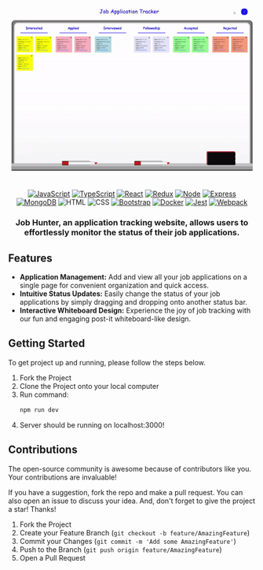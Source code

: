 <div align="center">
  <img alt="Demo" src="./client/assets/demo.gif" width="500">
</div>

<br/>

<div align='center'>

[![JavaScript](https://img.shields.io/badge/javascript-yellow?style=for-the-badge&logo=javascript&logoColor=white)](https://www.javascript.com/)
[![TypeScript](https://img.shields.io/badge/TypeScript-blue?style=for-the-badge&logo=typescript&logoColor=white)](https://www.typescriptlang.org/)
[![React](https://img.shields.io/badge/React-343434?style=for-the-badge&logo=react&logoColor=00FFFF)](https://react.dev/)
[![Redux](https://img.shields.io/badge/Redux-purple?style=for-the-badge&logo=redux&color=%23764ABC)](https://redux.js.org/)
[![Node](https://img.shields.io/badge/-node-339933?style=for-the-badge&logo=node.js&logoColor=white)](https://nodejs.org/en)
[![Express](https://img.shields.io/badge/-Express-000000?style=for-the-badge&logo=express&logoColor=white)](https://expressjs.com/)
[![MongoDB](https://img.shields.io/badge/MongoDB-green?style=for-the-badge&logo=mongodb&logoColor=white&color=%2347A248)](https://www.mongodb.com/)
![HTML](https://img.shields.io/badge/HTML5-E34F26?style=for-the-badge&logo=html5&logoColor=white)
![CSS](https://img.shields.io/badge/CSS3-1572B6?style=for-the-badge&logo=css3&logoColor=white)
[![Bootstrap](https://img.shields.io/badge/Bootstrap-purple?style=for-the-badge&logo=bootstrap&logoColor=white&color=%237952B3)](https://getbootstrap.com/)
[![Docker](https://img.shields.io/badge/docker-%232496ED?style=for-the-badge&logo=docker&logoColor=white)](https://www.docker.com/)
[![Jest](https://img.shields.io/badge/Jest-900C3F?style=for-the-badge&logo=jest&logoColor=white)](https://jestjs.io/)
[![Webpack](https://img.shields.io/badge/Webpack-grey?style=for-the-badge&logo=webpack&logoColor=7DF9FF)](https://webpack.js.org/)

</div>

<h3 align="center">
Job Hunter, an application tracking website, allows users to effortlessly monitor the status of their job applications.
</h3>

## Features

- **Application Management:** Add and view all your job applications on a single page for convenient organization and quick access.
- **Intuitive Status Updates:** Easily change the status of your job applications by simply dragging and dropping onto another status bar.
- **Interactive Whiteboard Design:** Experience the joy of job tracking with our fun and engaging post-it whiteboard-like design.

## Getting Started

To get project up and running, please follow the steps below.

1. Fork the Project
2. Clone the Project onto your local computer
3. Run command:
   ```js
   npm run dev
   ```
4. Server should be running on localhost:3000!

## Contributions

The open-source community is awesome because of contributors like you. Your contributions are invaluable!

If you have a suggestion, fork the repo and make a pull request. You can also open an issue to discuss your idea. And, don't forget to give the project a star! Thanks!

1. Fork the Project
2. Create your Feature Branch (`git checkout -b feature/AmazingFeature`)
3. Commit your Changes (`git commit -m 'Add some AmazingFeature'`)
4. Push to the Branch (`git push origin feature/AmazingFeature`)
5. Open a Pull Request
